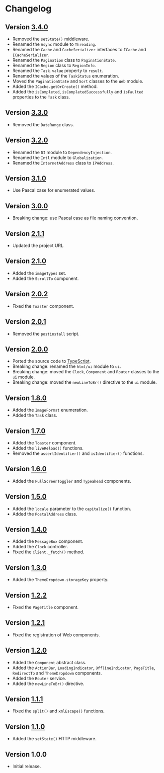# Changelog

## Version [3.4.0](https://github.com/cedx/core.js/compare/v3.3.0...v3.4.0)
- Removed the `setState()` middleware.
- Renamed the `Async` module to `Threading`.
- Renamed the `Cache` and `CacheSerializer` interfaces to `ICache` and `ICacheSerializer`.
- Renamed the `Pagination` class to `PaginationState`.
- Renamed the `Region` class to `RegionInfo`.
- Renamed the `Task.value` property to `result`.
- Renamed the values of the `TaskStatus` enumeration.
- Moved the `PaginationState` and `Sort` classes to the `Web` module.
- Added the `ICache.getOrCreate()` method.
- Added the `isCompleted`, `isCompletedSuccessfully` and `isFaulted` properties to the `Task` class.

## Version [3.3.0](https://github.com/cedx/core.js/compare/v3.2.0...v3.3.0)
- Removed the `DateRange` class.

## Version [3.2.0](https://github.com/cedx/core.js/compare/v3.1.0...v3.2.0)
- Renamed the `DI` module to `DependencyInjection`.
- Renamed the `Intl` module to `Globalization`.
- Renamed the `InternetAddress` class to `IPAddress`.

## Version [3.1.0](https://github.com/cedx/core.js/compare/v3.0.0...v3.1.0)
- Use Pascal case for enumerated values.

## Version [3.0.0](https://github.com/cedx/core.js/compare/v2.1.1...v3.0.0)
- Breaking change: use Pascal case as file naming convention.

## Version [2.1.1](https://github.com/cedx/core.js/compare/v2.1.0...v2.1.1)
- Updated the project URL.

## Version [2.1.0](https://github.com/cedx/core.js/compare/v2.0.2...v2.1.0)
- Added the `imageTypes` set.
- Added the `ScrollTo` component.

## Version [2.0.2](https://github.com/cedx/core.js/compare/v2.0.1...v2.0.2)
- Fixed the `Toaster` component.

## Version [2.0.1](https://github.com/cedx/core.js/compare/v2.0.0...v2.0.1)
- Removed the `postinstall` script.

## Version [2.0.0](https://github.com/cedx/core.js/compare/v1.8.0...v2.0.0)
- Ported the source code to [TypeScript](https://www.typescriptlang.org).
- Breaking change: renamed the `html/ui` module to `ui`.
- Breaking change: moved the `Clock`, `Component` and `Router` classes to the `ui` module.
- Breaking change: moved the `newLineToBr()` directive to the `ui` module.

## Version [1.8.0](https://github.com/cedx/core.js/compare/v1.7.0...v1.8.0)
- Added the `ImageFormat` enumeration.
- Added the `Task` class.

## Version [1.7.0](https://github.com/cedx/core.js/compare/v1.6.0...v1.7.0)
- Added the `Toaster` component.
- Added the `liveReload()` functions.
- Removed the `assertIdentifier()` and `isIdentifier()` functions.

## Version [1.6.0](https://github.com/cedx/core.js/compare/v1.5.0...v1.6.0)
- Added the `FullScreenToggler` and `Typeahead` components.

## Version [1.5.0](https://github.com/cedx/core.js/compare/v1.4.0...v1.5.0)
- Added the `locale` parameter to the `capitalize()` function.
- Added the `PostalAddress` class.

## Version [1.4.0](https://github.com/cedx/core.js/compare/v1.3.0...v1.4.0)
- Added the `MessageBox` component.
- Added the `Clock` controller.
- Fixed the `Client._fetch()` method.

## Version [1.3.0](https://github.com/cedx/core.js/compare/v1.2.2...v1.3.0)
- Added the `ThemeDropdown.storageKey` property.

## Version [1.2.2](https://github.com/cedx/core.js/compare/v1.2.1...v1.2.2)
- Fixed the `PageTitle` component.

## Version [1.2.1](https://github.com/cedx/core.js/compare/v1.2.0...v1.2.1)
- Fixed the registration of Web components.

## Version [1.2.0](https://github.com/cedx/core.js/compare/v1.1.1...v1.2.0)
- Added the `Component` abstract class.
- Added the `ActionBar`, `LoadingIndicator`, `OfflineIndicator`, `PageTitle`, `RedirectTo` and `ThemeDropdown` components.
- Added the `Router` service.
- Added the `newLineToBr()` directive.

## Version [1.1.1](https://github.com/cedx/core.js/compare/v1.1.0...v1.1.1)
- Fixed the `split()` and `xmlEscape()` functions.

## Version [1.1.0](https://github.com/cedx/core.js/compare/v1.0.0...v1.1.0)
- Added the `setState()` HTTP middleware.

## Version 1.0.0
- Initial release.

